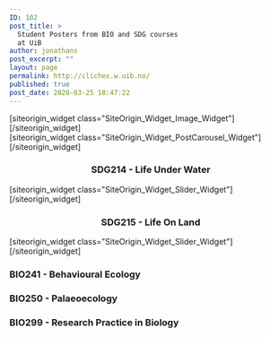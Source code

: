 ```yaml
---
ID: 102
post_title: >
  Student Posters from BIO and SDG courses
  at UiB
author: jonathans
post_excerpt: ""
layout: page
permalink: http://clichex.w.uib.no/
published: true
post_date: 2020-03-25 18:47:22
---
```

<div id="pl-102" class="panel-layout"><div id="pg-102-0" class="panel-grid panel-no-style"><div id="pgc-102-0-0" class="panel-grid-cell" data-weight="1"><div id="panel-102-0-0-0" class="so-panel widget widget_sow-image panel-first-child panel-last-child" data-index="0" data-style="{&quot;background_image_attachment&quot;:false,&quot;background_display&quot;:&quot;tile&quot;}">[siteorigin_widget class="SiteOrigin_Widget_Image_Widget"][/siteorigin_widget]</div></div></div><div id="pg-102-1" class="panel-grid panel-no-style"><div id="pgc-102-1-0" class="panel-grid-cell" data-weight="1"><div id="panel-102-1-0-0" class="so-panel widget widget_sow-post-carousel panel-first-child panel-last-child" data-index="1" data-style="{&quot;background_image_attachment&quot;:false,&quot;background_display&quot;:&quot;tile&quot;}">[siteorigin_widget class="SiteOrigin_Widget_PostCarousel_Widget"][/siteorigin_widget]</div></div></div><div id="pg-102-2" class="panel-grid panel-no-style" data-style="{&quot;background_image_attachment&quot;:false,&quot;background_display&quot;:&quot;tile&quot;,&quot;cell_alignment&quot;:&quot;flex-start&quot;}" data-ratio="1" data-ratio-direction="right"><div id="pgc-102-2-0" class="panel-grid-cell panel-grid-cell-empty" data-weight="0.17"></div><div id="pgc-102-2-1" class="panel-grid-cell" data-weight="0.33"><div id="panel-102-2-1-0" class="so-panel widget widget_sow-editor panel-first-child" data-index="2" data-style="{&quot;background_image_attachment&quot;:false,&quot;background_display&quot;:&quot;tile&quot;}"><div class="so-widget-sow-editor so-widget-sow-editor-base">
<div class="siteorigin-widget-tinymce textwidget">
	<h3 style="text-align: center">SDG214 - Life Under Water</h3></div>
</div></div><div id="panel-102-2-1-1" class="so-panel widget widget_sow-slider panel-last-child" data-index="3" data-style="{&quot;background_image_attachment&quot;:false,&quot;background_display&quot;:&quot;tile&quot;}">[siteorigin_widget class="SiteOrigin_Widget_Slider_Widget"][/siteorigin_widget]</div></div><div id="pgc-102-2-2" class="panel-grid-cell panel-grid-cell-mobile-last" data-weight="0.33"><div id="panel-102-2-2-0" class="so-panel widget widget_sow-editor panel-first-child" data-index="4" data-style="{&quot;background_image_attachment&quot;:false,&quot;background_display&quot;:&quot;tile&quot;}"><div class="so-widget-sow-editor so-widget-sow-editor-base">
<div class="siteorigin-widget-tinymce textwidget">
	<h3 style="text-align: center">SDG215 - Life On Land</h3></div>
</div></div><div id="panel-102-2-2-1" class="so-panel widget widget_sow-slider panel-last-child" data-index="5" data-style="{&quot;background_image_attachment&quot;:false,&quot;background_display&quot;:&quot;tile&quot;}">[siteorigin_widget class="SiteOrigin_Widget_Slider_Widget"][/siteorigin_widget]</div></div><div id="pgc-102-2-3" class="panel-grid-cell panel-grid-cell-empty" data-weight="0.17"></div></div><div id="pg-102-3" class="panel-grid panel-no-style" data-style="{&quot;background_image_attachment&quot;:false,&quot;background_display&quot;:&quot;tile&quot;,&quot;cell_alignment&quot;:&quot;flex-start&quot;}" data-ratio="1" data-ratio-direction="right"><div id="pgc-102-3-0" class="panel-grid-cell" data-weight="0.33333333333333"><div id="panel-102-3-0-0" class="so-panel widget widget_sow-editor panel-first-child panel-last-child" data-index="6" data-style="{&quot;background_image_attachment&quot;:false,&quot;background_display&quot;:&quot;tile&quot;}"><div class="so-widget-sow-editor so-widget-sow-editor-base"><h3 class="widget-title">BIO241 - Behavioural Ecology</h3>
<div class="siteorigin-widget-tinymce textwidget">
	</div>
</div></div></div><div id="pgc-102-3-1" class="panel-grid-cell" data-weight="0.33333333333333"><div id="panel-102-3-1-0" class="so-panel widget widget_sow-editor panel-first-child panel-last-child" data-index="7" data-style="{&quot;background_image_attachment&quot;:false,&quot;background_display&quot;:&quot;tile&quot;}"><div class="so-widget-sow-editor so-widget-sow-editor-base"><h3 class="widget-title">BIO250 - Palaeoecology</h3>
<div class="siteorigin-widget-tinymce textwidget">
	</div>
</div></div></div><div id="pgc-102-3-2" class="panel-grid-cell" data-weight="0.33333333333333"><div id="panel-102-3-2-0" class="so-panel widget widget_sow-editor panel-first-child panel-last-child" data-index="8" data-style="{&quot;background_image_attachment&quot;:false,&quot;background_display&quot;:&quot;tile&quot;}"><div class="so-widget-sow-editor so-widget-sow-editor-base"><h3 class="widget-title">BIO299 - Research Practice in Biology</h3>
<div class="siteorigin-widget-tinymce textwidget">
	</div>
</div></div></div></div></div>
